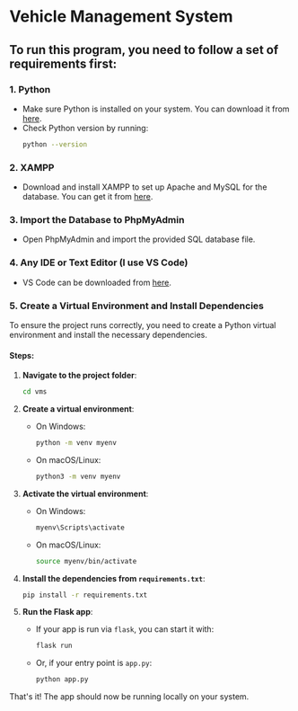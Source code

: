 # Vehicle Management System

## To run this program, you need to follow a set of requirements first:

### 1. Python
   - Make sure Python is installed on your system. You can download it from [here](https://www.python.org/downloads/).
   - Check Python version by running:
     ```bash
     python --version
     ```

### 2. XAMPP
   - Download and install XAMPP to set up Apache and MySQL for the database. You can get it from [here](https://www.apachefriends.org/index.html).

### 3. Import the Database to PhpMyAdmin
   - Open PhpMyAdmin and import the provided SQL database file.

### 4. Any IDE or Text Editor (I use VS Code)
   - VS Code can be downloaded from [here](https://code.visualstudio.com/).

### 5. Create a Virtual Environment and Install Dependencies
   To ensure the project runs correctly, you need to create a Python virtual environment and install the necessary dependencies.

   #### Steps:
   1. **Navigate to the project folder**:
      ```bash
      cd vms
      ```

   2. **Create a virtual environment**:
      - On Windows:
        ```bash
        python -m venv myenv
        ```
      - On macOS/Linux:
        ```bash
        python3 -m venv myenv
        ```

   3. **Activate the virtual environment**:
      - On Windows:
        ```bash
        myenv\Scripts\activate
        ```
      - On macOS/Linux:
        ```bash
        source myenv/bin/activate
        ```

   4. **Install the dependencies from `requirements.txt`**:
      ```bash
      pip install -r requirements.txt
      ```

   5. **Run the Flask app**:
      - If your app is run via `flask`, you can start it with:
        ```bash
        flask run
        ```
      - Or, if your entry point is `app.py`:
        ```bash
        python app.py
        ```

That's it! The app should now be running locally on your system.

